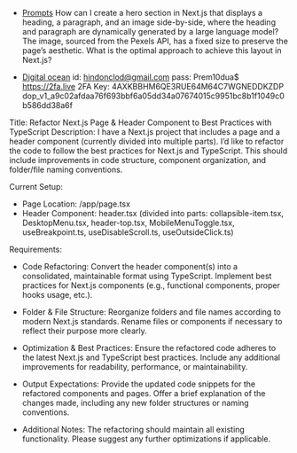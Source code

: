 - [Prompts](#introduction)
  How can I create a hero section in Next.js that displays a heading, a paragraph, and an image side-by-side, where the heading and paragraph are dynamically generated by a large language model? The image, sourced from the Pexels API, has a fixed size to preserve the page’s aesthetic. What is the optimal approach to achieve this layout in Next.js?

- [Digital ocean](#credential)
  id: hindonclod@gmail.com
  pass: Prem10dua$
  https://2fa.live
  2FA Key: 4AXKBBHM6QE3RUE64M64C7WGNEDDKZDP
  dop_v1_a9c02afdaa76f693bbf6a05dd34a07674015c9951bc8b1f1049c0b586dd38a6f

Title: Refactor Next.js Page & Header Component to Best Practices with TypeScript
Description:
I have a Next.js project that includes a page and a header component (currently divided into multiple parts). I’d like to refactor the code to follow the best practices for Next.js and TypeScript. This should include improvements in code structure, component organization, and folder/file naming conventions.

Current Setup:

- Page Location: /app/page.tsx
- Header Component: header.tsx (divided into parts: collapsible-item.tsx, DesktopMenu.tsx,
  header-top.tsx, MobileMenuToggle.tsx, useBreakpoint.ts, useDisableScroll.ts, useOutsideClick.ts)

Requirements:

- Code Refactoring:
  Convert the header component(s) into a consolidated, maintainable format using TypeScript.
  Implement best practices for Next.js components (e.g., functional components, proper hooks usage, etc.).

- Folder & File Structure:
  Reorganize folders and file names according to modern Next.js standards.
  Rename files or components if necessary to reflect their purpose more clearly.

- Optimization & Best Practices:
  Ensure the refactored code adheres to the latest Next.js and TypeScript best practices.
  Include any additional improvements for readability, performance, or maintainability.

- Output Expectations:
  Provide the updated code snippets for the refactored components and pages.
  Offer a brief explanation of the changes made, including any new folder structures or naming conventions.

- Additional Notes:
  The refactoring should maintain all existing functionality.
  Please suggest any further optimizations if applicable.
